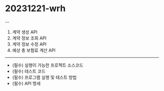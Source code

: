 # 20231221-wrh


--
1. 계약 생성 API
2. 계약 정보 조회 API
3. 계약 정보 수정 API
4. 예상 총 보험료 계산 API



---
- (필수) 실행이 가능한 프로젝트 소스코드
- (필수) 테스트 코드
- (필수) 프로그램 실행 및 테스트 방법
- (필수) API 명세


